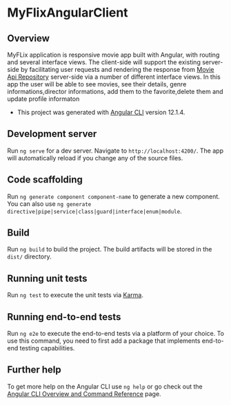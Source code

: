 # MyFlixAngularClient

## Overview
MyFLix application is responsive movie app built with Angular, with routing and several interface views. The client-side will support the existing
server-side by facilitating user requests and rendering the response from [Movie Api Repository](https://github.com/Begli0102/movie_api) server-side via a number of different interface views. In this app the user will be able to see movies, see their details, genre informations,director informations, add them to the favorite,delete them and update profile informaton

- This project was generated with [Angular CLI](https://github.com/angular/angular-cli) version 12.1.4.

## Development server

Run `ng serve` for a dev server. Navigate to `http://localhost:4200/`. The app will automatically reload if you change any of the source files.

## Code scaffolding

Run `ng generate component component-name` to generate a new component. You can also use `ng generate directive|pipe|service|class|guard|interface|enum|module`.

## Build

Run `ng build` to build the project. The build artifacts will be stored in the `dist/` directory.

## Running unit tests

Run `ng test` to execute the unit tests via [Karma](https://karma-runner.github.io).

## Running end-to-end tests

Run `ng e2e` to execute the end-to-end tests via a platform of your choice. To use this command, you need to first add a package that implements end-to-end testing capabilities.

## Further help

To get more help on the Angular CLI use `ng help` or go check out the [Angular CLI Overview and Command Reference](https://angular.io/cli) page.
